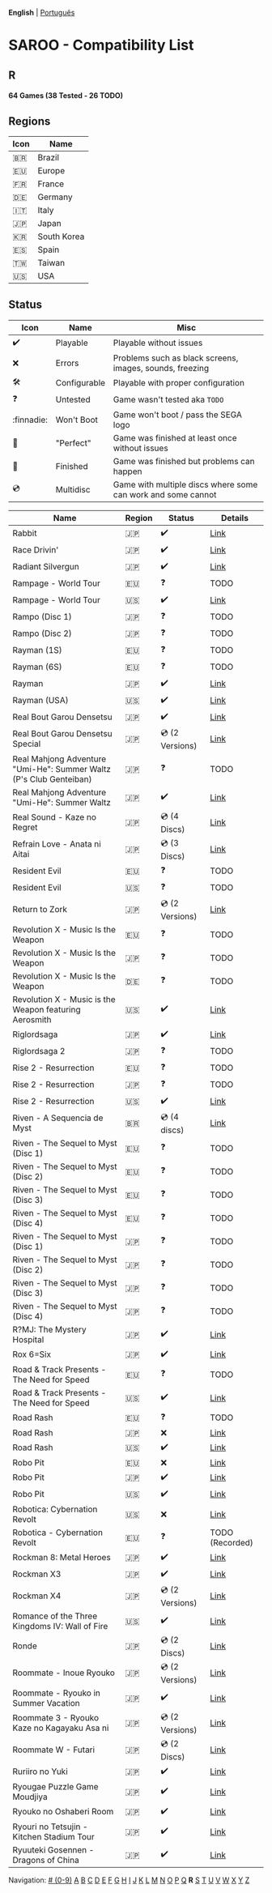 **English** | [Português](../pt-br/R.md)

# SAROO - Compatibility List

## R

#### 64 Games (38 Tested - 26 TODO)

## Regions

| Icon     | Name        |
| -------- | ----------- |
| :brazil: | Brazil      |
| :eu:     | Europe      |
| :fr:     | France      |
| :de:     | Germany     |
| :it:     | Italy       |
| :jp:     | Japan       |
| :kr:     | South Korea |
| :es:     | Spain       |
| :taiwan: | Taiwan      |
| :us:     | USA         |

## Status

| Icon                | Name         | Misc                                                         |
| ------------------- | ------------ | ------------------------------------------------------------ |
| :heavy_check_mark:  | Playable     | Playable without issues                                      |
| :x:                 | Errors       | Problems such as black screens, images, sounds, freezing     |
| :hammer_and_wrench: | Configurable | Playable with proper configuration                           |
| :question:          | Untested     | Game wasn't tested aka `TODO`                                |
| :finnadie:          | Won't Boot   | Game won't boot / pass the SEGA logo                         |
| :100:               | "Perfect"    | Game was finished at least once without issues               |
| :checkered_flag:    | Finished     | Game was finished but problems can happen                    |
| :cd:                | Multidisc    | Game with multiple discs where some can work and some cannot |

| Name                                                               | Region   | Status             | Details                                                         |
| ------------------------------------------------------------------ | -------- | ------------------ | --------------------------------------------------------------- |
| Rabbit                                                             | :jp:     | :heavy_check_mark: | [Link](../../../Regions/Retails/Japan/T-10610G/01/README.md)    |
| Race Drivin'                                                       | :jp:     | :heavy_check_mark: | [Link](../../../Regions/Retails/Japan/T-4802G/01/README.md)     |
| Radiant Silvergun                                                  | :jp:     | :heavy_check_mark: | [Link](../../../Regions/Retails/Japan/T-32902G/01/README.md)    |
| Rampage - World Tour                                               | :eu:     | :question:         | TODO                                                            |
| Rampage - World Tour                                               | :us:     | :heavy_check_mark: | [Link](../../../Regions/Retails/USA/T-9708H/01/README.md)       |
| Rampo (Disc 1)                                                     | :jp:     | :question:         | TODO                                                            |
| Rampo (Disc 2)                                                     | :jp:     | :question:         | TODO                                                            |
| Rayman (1S)                                                        | :eu:     | :question:         | TODO                                                            |
| Rayman (6S)                                                        | :eu:     | :question:         | TODO                                                            |
| Rayman                                                             | :jp:     | :heavy_check_mark: | [Link](../../../Regions/Retails/Japan/T-17701G/01/README.md)    |
| Rayman (USA)                                                       | :us:     | :heavy_check_mark: | [Link](../../../Regions/Retails/USA/T-17701G/01/README.md)      |
| Real Bout Garou Densetsu                                           | :jp:     | :heavy_check_mark: | [Link](../../../Regions/Retails/Japan/T-3105G/01/README.md)     |
| Real Bout Garou Densetsu Special                                   | :jp:     | :cd: (2 Versions)  | [Link](../../../Regions/Retails/Japan/T-3119G/01/README.md)     |
| Real Mahjong Adventure "Umi-He": Summer Waltz (P's Club Genteiban) | :jp:     | :question:         | TODO                                                            |
| Real Mahjong Adventure "Umi-He": Summer Waltz                      | :jp:     | :heavy_check_mark: | [Link](../../../Regions/Retails/Japan/T-16511G/01/README.md)    |
| Real Sound - Kaze no Regret                                        | :jp:     | :cd: (4 Discs)     | [Link](../../../Regions/Retails/Japan/T-30002G/01/README.md)    |
| Refrain Love - Anata ni Aitai                                      | :jp:     | :cd: (3 Discs)     | [Link](../../../Regions/Retails/Japan/T-5308G/01/README.md)     |
| Resident Evil                                                      | :eu:     | :question:         | TODO                                                            |
| Resident Evil                                                      | :us:     | :question:         | TODO                                                            |
| Return to Zork                                                     | :jp:     | :cd: (2 Versions)  | [Link](../../../Regions/Retails/Japan/T-23401G/01/README.md)    |
| Revolution X - Music Is the Weapon                                 | :eu:     | :question:         | TODO                                                            |
| Revolution X - Music Is the Weapon                                 | :jp:     | :question:         | TODO                                                            |
| Revolution X - Music Is the Weapon                                 | :de:     | :question:         | TODO                                                            |
| Revolution X - Music is the Weapon featuring Aerosmith             | :us:     | :heavy_check_mark: | [Link](../../../Regions/Retails/USA/T-8107H/01/README.md)       |
| Riglordsaga                                                        | :jp:     | :heavy_check_mark: | [Link](../../../Regions/Retails/Japan/GS-9021/01/README.md)     |
| Riglordsaga 2                                                      | :jp:     | :question:         | TODO                                                            |
| Rise 2 - Resurrection                                              | :eu:     | :question:         | TODO                                                            |
| Rise 2 - Resurrection                                              | :jp:     | :question:         | TODO                                                            |
| Rise 2 - Resurrection                                              | :us:     | :heavy_check_mark: | [Link](../../../Regions/Retails/USA/T-8114-H/01/README.md)      |
| Riven - A Sequencia de Myst                                        | :brazil: | :cd: (4 discs)     | [Link](../../../Regions/Retails/Brazil/MK-8180145/01/README.md) |
| Riven - The Sequel to Myst (Disc 1)                                | :eu:     | :question:         | TODO                                                            |
| Riven - The Sequel to Myst (Disc 2)                                | :eu:     | :question:         | TODO                                                            |
| Riven - The Sequel to Myst (Disc 3)                                | :eu:     | :question:         | TODO                                                            |
| Riven - The Sequel to Myst (Disc 4)                                | :eu:     | :question:         | TODO                                                            |
| Riven - The Sequel to Myst (Disc 1)                                | :jp:     | :question:         | TODO                                                            |
| Riven - The Sequel to Myst (Disc 2)                                | :jp:     | :question:         | TODO                                                            |
| Riven - The Sequel to Myst (Disc 3)                                | :jp:     | :question:         | TODO                                                            |
| Riven - The Sequel to Myst (Disc 4)                                | :jp:     | :question:         | TODO                                                            |
| R?MJ: The Mystery Hospital                                         | :jp:     | :heavy_check_mark: | [Link](../../../Regions/Retails/Japan/T-13322G/01/README.md)    |
| Rox 6=Six                                                          | :jp:     | :heavy_check_mark: | [Link](../../../Regions/Retails/Japan/T-16612G/01/README.md)    |
| Road & Track Presents - The Need for Speed                         | :eu:     | :question:         | TODO                                                            |
| Road & Track Presents - The Need for Speed                         | :us:     | :heavy_check_mark: | [Link](../../../Regions/Retails/USA/T-5009H/01/README.md)       |
| Road Rash                                                          | :eu:     | :question:         | TODO                                                            |
| Road Rash                                                          | :jp:     | :x:                | [Link](../../../Regions/Retails/Japan/T-10609G/01/README.md)    |
| Road Rash                                                          | :us:     | :heavy_check_mark: | [Link](../../../Regions/Retails/USA/T-5008H/01/README.md)       |
| Robo Pit                                                           | :eu:     | :x:                | [Link](../../../Regions/Retails/Europe/T-10002H50/01/README.md) |
| Robo Pit                                                           | :jp:     | :heavy_check_mark: | [Link](../../../Regions/Retails/Japan/T-16603G/01/README.md)    |
| Robo Pit                                                           | :us:     | :heavy_check_mark: | [Link](../../../Regions/Retails/USA/T-10002H/01/README.md)      |
| Robotica: Cybernation Revolt                                       | :us:     | :x:                | [Link](../../../Regions/Retails/USA/T-8104H/01/README.md)       |
| Robotica - Cybernation Revolt                                      | :eu:     | :question:         | TODO (Recorded)                                                 |
| Rockman 8: Metal Heroes                                            | :jp:     | :heavy_check_mark: | [Link](../../../Regions/Retails/Japan/T-1214G/01/README.md)     |
| Rockman X3                                                         | :jp:     | :heavy_check_mark: | [Link](../../../Regions/Retails/Japan/T-1210G/01/README.md)     |
| Rockman X4                                                         | :jp:     | :cd: (2 Versions)  | [Link](../../../Regions/Retails/Japan/T-1221G/01/README.md)     |
| Romance of the Three Kingdoms IV: Wall of Fire                     | :us:     | :heavy_check_mark: | [Link](../../../Regions/Retails/USA/T-7601H/01/README.md)       |
| Ronde                                                              | :jp:     | :cd: (2 Discs)     | [Link](../../../Regions/Retails/Japan/T-14415G/01/README.md)    |
| Roommate - Inoue Ryouko                                            | :jp:     | :cd: (2 Versions)  | [Link](../../../Regions/Retails/Japan/T-19502G/01/README.md)    |
| Roommate - Ryouko in Summer Vacation                               | :jp:     | :heavy_check_mark: | [Link](../../../Regions/Retails/Japan/T-19504G/01/README.md)    |
| Roommate 3 - Ryouko Kaze no Kagayaku Asa ni                        | :jp:     | :cd: (2 Versions)  | [Link](../../../Regions/Retails/Japan/T-19507G/01/README.md)    |
| Roommate W - Futari                                                | :jp:     | :cd: (2 Discs)     | [Link](../../../Regions/Retails/Japan/T-19508G/01/README.md)    |
| Ruriiro no Yuki                                                    | :jp:     | :heavy_check_mark: | [Link](../../../Regions/Retails/Japan/T-19722G/01/README.md)    |
| Ryougae Puzzle Game Moudjiya                                       | :jp:     | :heavy_check_mark: | [Link](../../../Regions/Retails/Japan/T-7010G/01/README.md)     |
| Ryouko no Oshaberi Room                                            | :jp:     | :heavy_check_mark: | [Link](../../../Regions/Retails/Japan/T-19509G/01/README.md)    |
| Ryouri no Tetsujin - Kitchen Stadium Tour                          | :jp:     | :heavy_check_mark: | [Link](../../../Regions/Retails/Japan/T-21702G/01/README.md)    |
| Ryuuteki Gosennen - Dragons of China                               | :jp:     | :heavy_check_mark: | [Link](../../../Regions/Retails/Japan/T-15025G/01/README.md)    |

Navigation:
[# (0-9)](./09.md) [A](./A.md) [B](./B.md) [C](./C.md) [D](./D.md) [E](./E.md) [F](./F.md) [G](./G.md) [H](./H.md) [I](./I.md) [J](./J.md) [K](./K.md) [L](./L.md) [M](./M.md) [N](./N.md) [O](./O.md) [P](./P.md) [Q](./Q.md) **R** [S](./S.md) [T](./T.md) [U](./U.md) [V](./V.md) [W](./W.md) [X](./X.md) [Y](./Y.md) [Z](./Z.md)
